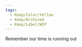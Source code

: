```yaml
---
tags:
  - Keep/Color/Yellow
  - Keep/Archived
  - Keep/Label/WIP
---
```


Remember our time is running out